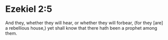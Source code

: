 # Ezekiel 2:5

And they, whether they will hear, or whether they will forbear, (for they [are] a rebellious house,) yet shall know that there hath been a prophet among them.